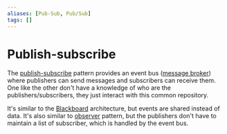 ```yaml
---
aliases: [Pub-Sub, Pub/Sub]
tags: []
---
```


# Publish-subscribe

The [publish-subscribe](https://wikipedia.org/wiki/publish%e2%80%93subscribe_pattern) pattern provides an event bus ([message broker](https://wikipedia.org/wiki/message_broker)) where publishers can send messages and subscribers can receive them. One like the other don't have a knowledge of who are the publishers/subscribers, they just interact with this common repository.

It's similar to the [Blackboard](../patterns/blackboard.md) architecture, but events are shared instead of data. It's also similar to [observer](../patterns/observer.md) pattern, but the publishers don't have to maintain a list of subscriber, which is handled by the event bus.